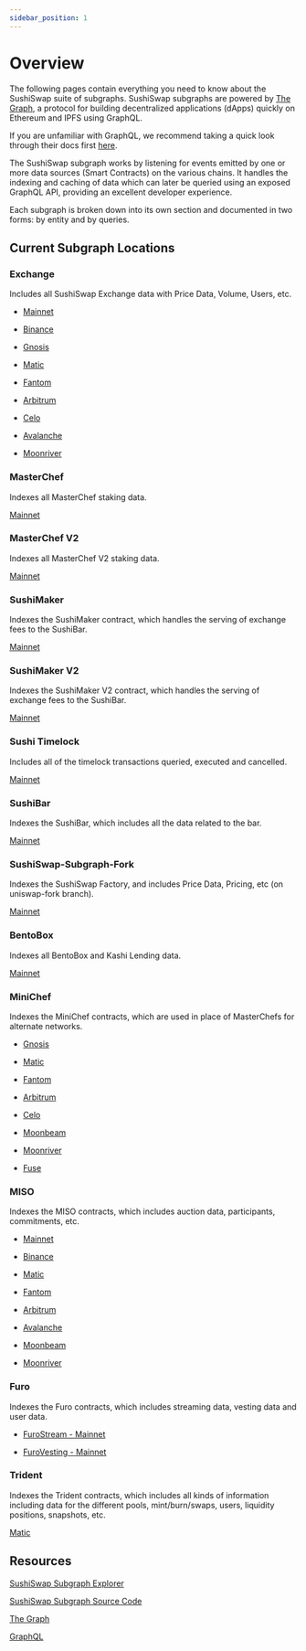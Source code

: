 ```yaml
---
sidebar_position: 1
---
```


# Overview

The following pages contain everything you need to know about the SushiSwap suite of subgraphs. SushiSwap subgraphs are powered by [The Graph](https://thegraph.com/en/), a protocol for building decentralized applications (dApps) quickly on Ethereum and IPFS using GraphQL.

If you are unfamiliar with GraphQL, we recommend taking a quick look through their docs first [here](https://graphql.org/learn/).

The SushiSwap subgraph works by listening for events emitted by one or more data sources (Smart Contracts) on the various chains. It handles the indexing and caching of data which can later be queried using an exposed GraphQL API, providing an excellent developer experience.

Each subgraph is broken down into its own section and documented in two forms: by entity and by queries.

## Current Subgraph Locations

### Exchange

Includes all SushiSwap Exchange data with Price Data, Volume, Users, etc.

-   [Mainnet](https://thegraph.com/explorer/subgraph/sushiswap/exchange)

-   [Binance](https://thegraph.com/explorer/subgraph/sushiswap/bsc-exchange)

-   [Gnosis](https://thegraph.com/explorer/subgraph/sushiswap/xdai-exchange)

-   [Matic](https://thegraph.com/explorer/subgraph/sushiswap/matic-exchange)

-   [Fantom](https://thegraph.com/explorer/subgraph/sushiswap/fantom-exchange)

-   [Arbitrum](https://thegraph.com/explorer/subgraph/sushiswap/arbitrum-exchange)

-   [Celo](https://thegraph.com/explorer/subgraph/sushiswap/celo-exchange)

-   [Avalanche](https://thegraph.com/explorer/subgraph/sushiswap/avalanche-exchange)

-   [Moonriver](https://thegraph.com/hosted-service/subgraph/sushiswap/moonriver-exchange)

### MasterChef

Indexes all MasterChef staking data.

[Mainnet](https://thegraph.com/explorer/subgraph/sushiswap/master-chef)

### MasterChef V2

Indexes all MasterChef V2 staking data.

[Mainnet](https://thegraph.com/hosted-service/subgraph/sushiswap/master-chefv2)

### SushiMaker

Indexes the SushiMaker contract, which handles the serving of exchange fees to the SushiBar.

[Mainnet](https://thegraph.com/explorer/subgraph/sushiswap/sushi-maker)

### SushiMaker V2

Indexes the SushiMaker V2 contract, which handles the serving of exchange fees to the SushiBar.

[Mainnet](https://thegraph.com/hosted-service/subgraph/sushiswap/sushi-makerv2)

### Sushi Timelock

Includes all of the timelock transactions queried, executed and cancelled.

[Mainnet](https://thegraph.com/explorer/subgraph/sushiswap/sushi-timelock)

### SushiBar

Indexes the SushiBar, which includes all the data related to the bar.

[Mainnet](https://thegraph.com/explorer/subgraph/sushiswap/sushi-bar)

### SushiSwap-Subgraph-Fork

Indexes the SushiSwap Factory, and includes Price Data, Pricing, etc (on uniswap-fork branch).

[Mainnet](https://thegraph.com/explorer/subgraph/jiro-ono/sushiswap-v1-exchange)

### BentoBox

Indexes all BentoBox and Kashi Lending data.

[Mainnet](https://thegraph.com/hosted-service/subgraph/matthewlilley/bentobox-ethereum)

### MiniChef

Indexes the MiniChef contracts, which are used in place of MasterChefs for alternate networks.

-   [Gnosis](https://thegraph.com/hosted-service/subgraph/sushiswap/xdai-minichef)

-   [Matic](https://thegraph.com/explorer/subgraph/sushiswap/matic-minichef)

-   [Fantom](https://thegraph.com/hosted-service/subgraph/sushiswap/fantom-minichef)

-   [Arbitrum](https://thegraph.com/hosted-service/subgraph/sushiswap/arbitrum-minichef)

-   [Celo](https://thegraph.com/hosted-service/subgraph/sushiswap/celo-minichef-v2)

-   [Moonbeam](https://thegraph.com/hosted-service/subgraph/sushiswap/moonbeam-minichef)

-   [Moonriver](https://thegraph.com/hosted-service/subgraph/sushiswap/moonriver-minichef)

-   [Fuse](https://thegraph.com/hosted-service/subgraph/sushiswap/fuse-minichef)

### MISO

Indexes the MISO contracts, which includes auction data, participants, commitments, etc.

-   [Mainnet](https://thegraph.com/hosted-service/subgraph/sushiswap/miso-ethereum)

-   [Binance](https://thegraph.com/hosted-service/subgraph/sushiswap/miso-bsc)

-   [Matic](https://thegraph.com/hosted-service/subgraph/sushiswap/miso-polygon)

-   [Fantom](https://thegraph.com/hosted-service/subgraph/sushiswap/miso-fantom)

-   [Arbitrum](https://thegraph.com/hosted-service/subgraph/sushiswap/miso-arbitrum)

-   [Avalanche](https://thegraph.com/hosted-service/subgraph/sushiswap/miso-avalanche)

-   [Moonbeam](https://thegraph.com/hosted-service/subgraph/sushiswap/miso-moonbeam)

-   [Moonriver](https://thegraph.com/hosted-service/subgraph/sushiswap/miso-moonriver)

### Furo

Indexes the Furo contracts, which includes streaming data, vesting data and user data.

-   [FuroStream - Mainnet](https://thegraph.com/hosted-service/subgraph/sushiswap/furo-stream-ethereum)

-   [FuroVesting - Mainnet](https://thegraph.com/hosted-service/subgraph/sushiswap/furo-vesting-ethereum)

### Trident

Indexes the Trident contracts, which includes all kinds of information including data for the different pools, mint/burn/swaps, users, liquidity positions, snapshots, etc.

[Matic](https://thegraph.com/hosted-service/subgraph/sushiswap/trident-polygon)

## Resources

[SushiSwap Subgraph Explorer](https://thegraph.com/hosted-service/subgraph/sushiswap/exchange)

[SushiSwap Subgraph Source Code](https://github.com/sushiswap/sushiswap-subgraph)

[The Graph](https://thegraph.com/docs/en/)

[GraphQL](https://graphql.org/learn/)
